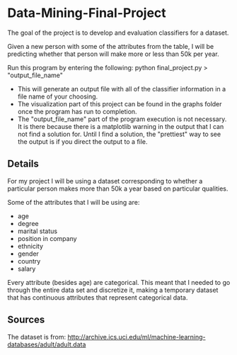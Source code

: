 # Data-Mining-Final-Project
The goal of the project is to develop and evaluation classifiers for a dataset.

Given a new person with some of the attributes from the table, I will be
predicting whether that person will make more or less than 50k per year.

Run this program by entering the following: python final_project.py > "output_file_name"
  - This will generate an output file with all of the classifier information in a file name
    of your choosing.
  - The visualization part of this project can be found in the graphs folder once the
    program has run to completion.
  - The "output_file_name" part of the program execution is not necessary.  It is there
    because there is a matplotlib warning in the output that I can not find a solution
    for.  Until I find a solution, the "prettiest" way to see the output is if you
    direct the output to a file.

## Details
For my project I will be using a dataset corresponding to whether a particular
person makes more than 50k a year based on particular qualities.

Some of the attributes that I will be using are:
   - age
   - degree
   - marital status
   - position in company
   - ethnicity
   - gender
   - country
   - salary

Every attribute (besides age) are categorical.  This meant that I needed to go through
the entire data set and discretize it, making a temporary dataset that has
continuous attributes that represent categorical data.


## Sources
The dataset is from: http://archive.ics.uci.edu/ml/machine-learning-databases/adult/adult.data
